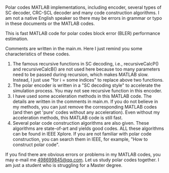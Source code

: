 Polar codes MATLAB implementations, including encoder, several types of SC decoder, CRC-SCL decoder and many code construction algorithms.
I am not a native English speaker so there may be errors in grammar or typo in these documents or the MATLAB codes.

This is fast MATLAB code for polar codes block error (BLER) performance estimation.

Comments are written in the main.m. Here I just remind you some characteristics of these codes.

1.	The famous recursive functions in SC decoding, i.e., recursiveCalcP() and recursiveCalcB() are not used here because too many parameters need to be passed during recursion, which makes MATLAB slow. Instead, I just use "for i = some indices" to replace above two functions.
2.	The polar encoder is written in a "SC decoding style" to accelerate the simulation process. You may not see recursive function in this encoder.
3.	I have used some acceleration methods in this MATLAB code. The details are written in the comments in main.m. If you do not believe in my methods, you can just remove the corresponding MATLAB codes (and then get 'pure' codes without any acceleration). Even without my acceleration methods, this MATLAB code is still fast.
4.	Several polar code construction algorithms are also given. These algorithms are state-of-art and yields good codes. ALL these algorithms can be found in IEEE Xplore. If you are not familiar with polar code construction, you can search them in IEEE, for example, "How to construct polar code".

If you find there are obvious errors or problems in my MATLAB codes, you may e-mail me 498699845@qq.com. Let us study polar codes together. I am just a student who is struggling for a Master degree.
